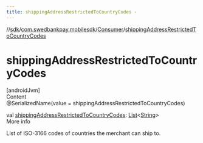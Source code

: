 ```yaml
---
title: shippingAddressRestrictedToCountryCodes -
---
```

//[sdk](../../../index)/[com.swedbankpay.mobilesdk](../index)/[Consumer](index)/[shippingAddressRestrictedToCountryCodes](shipping-address-restricted-to-country-codes)



# shippingAddressRestrictedToCountryCodes  
[androidJvm]  
Content  
@SerializedName(value = shippingAddressRestrictedToCountryCodes)  
  
val [shippingAddressRestrictedToCountryCodes](shipping-address-restricted-to-country-codes): [List](https://kotlinlang.org/api/latest/jvm/stdlib/kotlin.collections/-list/index.html)<[String](https://kotlinlang.org/api/latest/jvm/stdlib/kotlin/-string/index.html)>  
More info  


List of ISO-3166 codes of countries the merchant can ship to.

  



